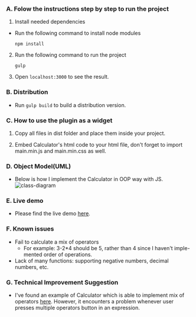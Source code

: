 ### A. Folow the instructions step by step to run the project

1. Install needed dependencies

  * Run the following command to install node modules

    ```npm install```


2. Run the following command to run the project

    ```gulp ```

3. Open ```localhost:3000``` to see the result.

### B. Distribution

  * Run ```gulp build``` to build a distribution version.

### C. How to use the plugin as a widget

1. Copy all files in dist folder and place them inside your project.

2. Embed Calculator's html code to your html file, don't forget to import main.min.js and main.min.css as well.

### D. Object Model(UML)

  * Below is how I implement the Calculator in OOP way with JS.
![class-diagram](https://cloud.githubusercontent.com/assets/7496221/19026407/1962330a-8958-11e6-9e58-9dc44f1b03c5.png)

### E. Live demo

  * Please find the live demo [here](https://nhutle.github.io-/calculator/).

### F. Known issues
  * Fail to calculate a mix of operators
    * For example: 3-2*4 should be 5, rather than 4 since I haven't imple-mented order of operations.
  * Lack of many functions: supporting negative numbers, decimal numbers, etc.

### G. Technical Improvement Suggestion

  * I've found an example of Calculator which is able to implement mix of operators [here](https://codepen.io/joshsmith01/pen/viotJ).
    However, it encounters a problem whenever user presses multiple operators button in an expression.
